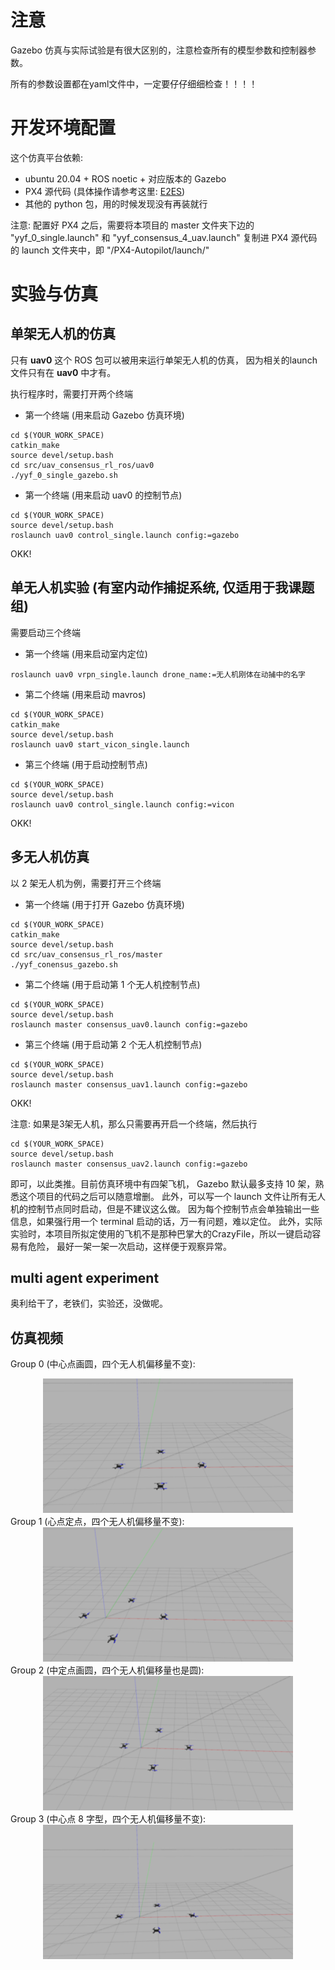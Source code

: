 # 注意

Gazebo 仿真与实际试验是有很大区别的，注意检查所有的模型参数和控制器参数。

所有的参数设置都在yaml文件中，一定要仔仔细细检查！！！！

# 开发环境配置
这个仿真平台依赖:
- ubuntu 20.04 + ROS noetic + 对应版本的 Gazebo
- PX4 源代码 (具体操作请参考这里: [E2ES](https://github.com/HKPolyU-UAV/E2ES/blob/master/install.md))
- 其他的 python 包，用的时候发现没有再装就行

注意: 配置好 PX4 之后，需要将本项目的 master 文件夹下边的 "yyf_0_single.launch" 和
"yyf_consensus_4_uav.launch" 复制进 PX4 源代码的 launch 文件夹中，即 "/PX4-Autopilot/launch/"

# 实验与仿真

## 单架无人机的仿真
只有 **uav0** 这个 ROS 包可以被用来运行单架无人机的仿真，
因为相关的launch文件只有在 **uav0** 中才有。 

执行程序时，需要打开两个终端

- 第一个终端 (用来启动 Gazebo 仿真环境) 

```
cd $(YOUR_WORK_SPACE)
catkin_make
source devel/setup.bash
cd src/uav_consensus_rl_ros/uav0
./yyf_0_single_gazebo.sh
```

- 第一个终端 (用来启动 uav0 的控制节点) 
```
cd $(YOUR_WORK_SPACE)
source devel/setup.bash
roslaunch uav0 control_single.launch config:=gazebo
```
OKK!

## 单无人机实验 (有室内动作捕捉系统, 仅适用于我课题组)
需要启动三个终端 

- 第一个终端 (用来启动室内定位) 
```
roslaunch uav0 vrpn_single.launch drone_name:=无人机刚体在动捕中的名字
```

- 第二个终端 (用来启动 mavros)
```
cd $(YOUR_WORK_SPACE)
catkin_make
source devel/setup.bash
roslaunch uav0 start_vicon_single.launch
```

- 第三个终端 (用于启动控制节点)

```
cd $(YOUR_WORK_SPACE)
source devel/setup.bash
roslaunch uav0 control_single.launch config:=vicon
```

OKK!

## 多无人机仿真
以 2 架无人机为例，需要打开三个终端

- 第一个终端 (用于打开 Gazebo 仿真环境)

```
cd $(YOUR_WORK_SPACE)
catkin_make
source devel/setup.bash
cd src/uav_consensus_rl_ros/master
./yyf_conensus_gazebo.sh
```

- 第二个终端 (用于启动第 1 个无人机控制节点)
```
cd $(YOUR_WORK_SPACE)
source devel/setup.bash
roslaunch master consensus_uav0.launch config:=gazebo
```

- 第三个终端 (用于启动第 2 个无人机控制节点)
```
cd $(YOUR_WORK_SPACE)
source devel/setup.bash
roslaunch master consensus_uav1.launch config:=gazebo
```

OKK!

注意: 如果是3架无人机，那么只需要再开启一个终端，然后执行
```
cd $(YOUR_WORK_SPACE)
source devel/setup.bash
roslaunch master consensus_uav2.launch config:=gazebo
```
即可，以此类推。目前仿真环境中有四架飞机，
Gazebo 默认最多支持 10 架，熟悉这个项目的代码之后可以随意增删。
此外，可以写一个 launch 文件让所有无人机的控制节点同时启动，但是不建议这么做。
因为每个控制节点会单独输出一些信息，如果强行用一个 terminal 启动的话，万一有问题，难以定位。
此外，实际实验时，本项目所拟定使用的飞机不是那种巴掌大的CrazyFile，所以一键启动容易有危险，
最好一架一架一次启动，这样便于观察异常。

## multi agent experiment
奥利给干了，老铁们，实验还，没做呢。

## 仿真视频
Group 0 (中心点画圆，四个无人机偏移量不变):
<div align=center>
<img src="https://github.com/Yang-Yefeng/uav_consensus_rl_ros/blob/FJ005/master/gif/four_drone_gazebo_test0.gif" width="400px">
</div>
Group 1 (心点定点，四个无人机偏移量不变):
<div align=center>
<img src="https://github.com/Yang-Yefeng/uav_consensus_rl_ros/blob/FJ005/master/gif/four_drone_gazebo_test1.gif" width="400px">
</div>
Group 2 (中定点画圆，四个无人机偏移量也是圆):
<div align=center>
<img src="https://github.com/Yang-Yefeng/uav_consensus_rl_ros/blob/FJ005/master/gif/four_drone_gazebo_test2.gif" width="400px">
</div>
Group 3 (中心点 8 字型，四个无人机偏移量不变):
<div align=center>
<img src="https://github.com/Yang-Yefeng/uav_consensus_rl_ros/blob/FJ005/master/gif/four_drone_gazebo_test3.gif" width="400px">
</div>